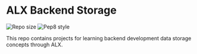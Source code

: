 # ALX Backend Storage


![Repo size](https://img.shields.io/github/repo-size/B3zaleel/alx-backend-storage)
![Pep8 style](https://img.shields.io/badge/PEP8-style%20guide-purple?style=round-square)


This repo contains projects for learning backend development data storage concepts through ALX.
